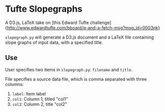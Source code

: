 Tufte Slopegraphs
=================

A D3.js, LaTeX take on [this Edward Tufte challenge]{http://www.edwardtufte.com/bboard/q-and-a-fetch-msg?msg_id=0003nk}

`slopegraph.py` will generate a D3.js document and a LaTeX file containing slope graphs of input data, with a specified title.

Use
---
User specifies two items in `slopegraph.py`: `filename` and `title`.

File specifies a source data file, which is comma separated with three columns:
1. `label`: Item label
2. `col1`: Column 1, titled "col1"
3. `col2`: Column 2, title "col2"
